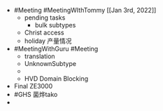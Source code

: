 - #Meeting #MeetingWIthTommy [[Jan 3rd, 2022]]
	- pending tasks
		- bulk subtypes
	- Christ access
	- holiday 产量情况
- #MeetingWithGuru #Meeting
	- translation
	- UnknownSubtype
	-
	- HVD Domain Blocking
- Final ZE3000
- #GHS 菌烨tako
-